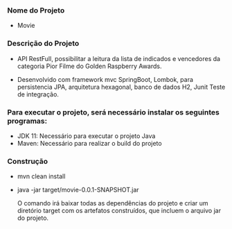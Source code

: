 ### Nome do Projeto 

- Movie

### Descrição do Projeto

- API RestFull, possibilitar a leitura da lista de indicados e vencedores
da categoria Pior Filme do Golden Raspberry Awards.</p>

- Desenvolvido com framework mvc SpringBoot, Lombok,  para persistencia JPA, arquitetura hexagonal, banco de dados H2, Junit Teste de integração.</p>


### Para executar o projeto, será necessário instalar os seguintes programas:

- JDK 11: Necessário para executar o projeto Java
- Maven: Necessário para realizar o build do projeto 

### Construção

- mvn clean install
- java -jar target/movie-0.0.1-SNAPSHOT.jar

  O comando irá baixar todas as dependências do projeto e criar um diretório target com os artefatos construídos, que incluem o arquivo jar do projeto. 

